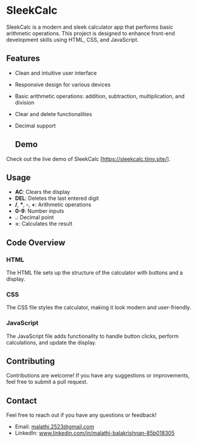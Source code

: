 # SleekCalc

SleekCalc is a modern and sleek calculator app that performs basic arithmetic operations. This project is designed to enhance front-end development skills using HTML, CSS, and JavaScript.

## Features

- Clean and intuitive user interface
- Responsive design for various devices
- Basic arithmetic operations: addition, subtraction, multiplication, and division
- Clear and delete functionalities
- Decimal support

  ## Demo

Check out the live demo of SleekCalc [https://sleekcalc.tiiny.site/].
## Usage

- **AC**: Clears the display
- **DEL**: Deletes the last entered digit
- **/**, **\***, **-**, **+**: Arithmetic operations
- **0-9**: Number inputs
- **.**: Decimal point
- **=**: Calculates the result

## Code Overview

### HTML

The HTML file sets up the structure of the calculator with buttons and a display.

### CSS

The CSS file styles the calculator, making it look modern and user-friendly.

### JavaScript

The JavaScript file adds functionality to handle button clicks, perform calculations, and update the display.

## Contributing

Contributions are welcome! If you have any suggestions or improvements, feel free to submit a pull request.
## Contact

Feel free to reach out if you have any questions or feedback!

- Email: malathi.2523@gmail.com
- LinkedIn: www.linkedin.com/in/malathi-balakrishnan-85b018305

